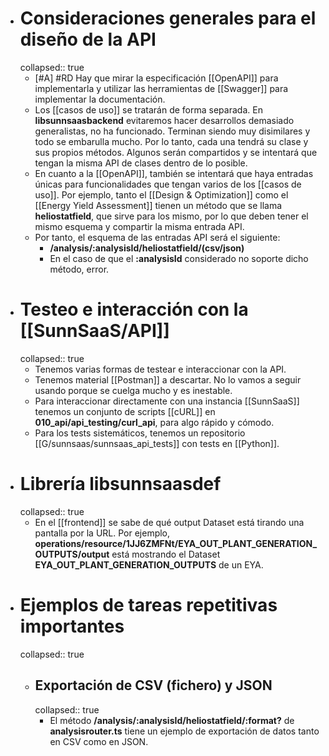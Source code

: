 - # Consideraciones generales para el diseño de la API
  collapsed:: true
  - [#A] #RD Hay que mirar la especificación [[OpenAPI]] para implementarla y utilizar las herramientas de [[Swagger]] para implementar la documentación.
  - Los [[casos de uso]] se tratarán de forma separada. En **libsunnsaasbackend** evitaremos hacer desarrollos demasiado generalistas, no ha funcionado. Terminan siendo muy disimilares y todo se embarulla mucho. Por lo tanto, cada una tendrá su clase y sus propios métodos. Algunos serán compartidos y se intentará que tengan la misma API de clases dentro de lo posible.
  - En cuanto a la [[OpenAPI]], también se intentará que haya entradas únicas para funcionalidades que tengan varios de los [[casos de uso]]. Por ejemplo, tanto el [[Design & Optimization]] como el [[Energy Yield Assessment]] tienen un método que se llama **heliostatfield**, que sirve para los mismo, por lo que deben tener el mismo esquema y compartir la misma entrada API.
  - Por tanto, el esquema de las entradas API será el siguiente:
    - **/analysis/:analysisId/heliostatfield/(csv/json)**
    - En el caso de que el **:analysisId** considerado no soporte dicho método, error.
- # Testeo e interacción con la [[SunnSaaS/API]]
  collapsed:: true
  - Tenemos varias formas de testear e interaccionar con la API.
  - Tenemos material [[Postman]] a descartar. No lo vamos a seguir usando porque se cuelga mucho y es inestable.
  - Para interaccionar directamente con una instancia [[SunnSaaS]] tenemos un conjunto de scripts [[cURL]] en **010_api/api_testing/curl_api**, para algo rápido y cómodo.
  - Para los tests sistemáticos, tenemos un repositorio [[G/sunnsaas/sunnsaas_api_tests]] con tests en [[Python]].
- # Librería libsunnsaasdef
  collapsed:: true
  - En el [[frontend]] se sabe de qué output Dataset está tirando una pantalla por la URL. Por ejemplo, **operations/resource/1JJ6ZMFNt/EYA_OUT_PLANT_GENERATION_OUTPUTS/output** está mostrando el Dataset **EYA_OUT_PLANT_GENERATION_OUTPUTS** de un EYA.
- # Ejemplos de tareas repetitivas importantes
  collapsed:: true
  - ## Exportación de CSV (fichero) y JSON
    collapsed:: true
    - El método **/analysis/:analysisId/heliostatfield/:format?** de **analysisrouter.ts** tiene un ejemplo de exportación de datos tanto en CSV como en JSON.